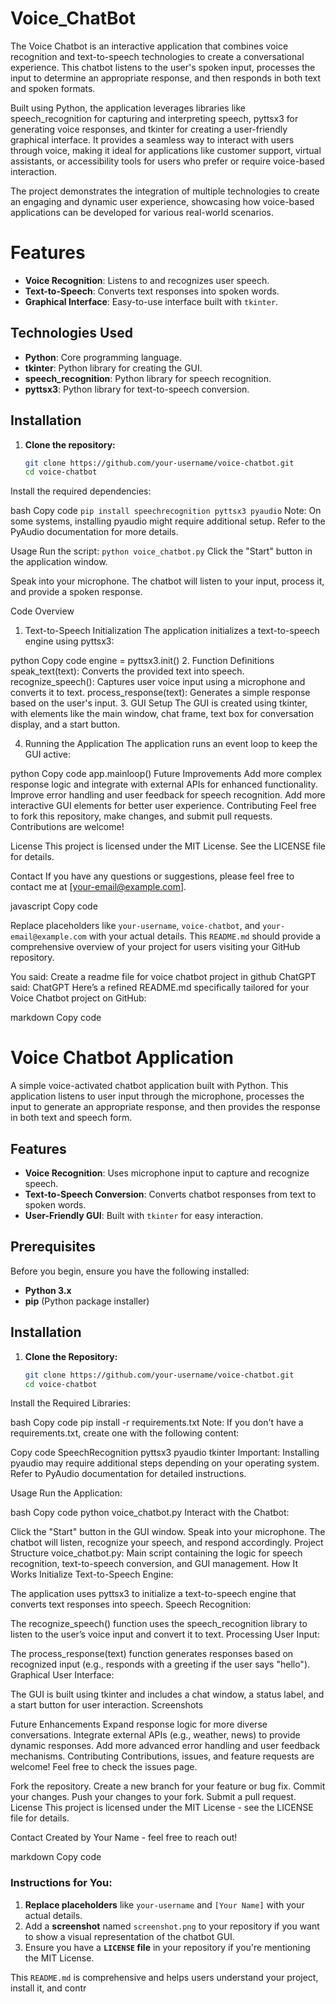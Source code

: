 # Voice_ChatBot
The Voice Chatbot is an interactive application that combines voice recognition and text-to-speech technologies to create a conversational experience. This chatbot listens to the user's spoken input, processes the input to determine an appropriate response, and then responds in both text and spoken formats.

Built using Python, the application leverages libraries like speech_recognition for capturing and interpreting speech, pyttsx3 for generating voice responses, and tkinter for creating a user-friendly graphical interface. It provides a seamless way to interact with users through voice, making it ideal for applications like customer support, virtual assistants, or accessibility tools for users who prefer or require voice-based interaction.

The project demonstrates the integration of multiple technologies to create an engaging and dynamic user experience, showcasing how voice-based applications can be developed for various real-world scenarios.

# Features

- **Voice Recognition**: Listens to and recognizes user speech.
- **Text-to-Speech**: Converts text responses into spoken words.
- **Graphical Interface**: Easy-to-use interface built with `tkinter`.

## Technologies Used

- **Python**: Core programming language.
- **tkinter**: Python library for creating the GUI.
- **speech_recognition**: Python library for speech recognition.
- **pyttsx3**: Python library for text-to-speech conversion.

## Installation

1. **Clone the repository:**
   ```bash
   git clone https://github.com/your-username/voice-chatbot.git
   cd voice-chatbot
Install the required dependencies:

bash
Copy code
`pip install speechrecognition pyttsx3 pyaudio`
Note: On some systems, installing pyaudio might require additional setup. Refer to the PyAudio documentation for more details.

Usage
Run the script:
`python voice_chatbot.py`
Click the "Start" button in the application window.

Speak into your microphone. The chatbot will listen to your input, process it, and provide a spoken response.

Code Overview
1. Text-to-Speech Initialization
The application initializes a text-to-speech engine using pyttsx3:

python
Copy code
engine = pyttsx3.init()
2. Function Definitions
speak_text(text): Converts the provided text into speech.
recognize_speech(): Captures user voice input using a microphone and converts it to text.
process_response(text): Generates a simple response based on the user's input.
3. GUI Setup
The GUI is created using tkinter, with elements like the main window, chat frame, text box for conversation display, and a start button.

4. Running the Application
The application runs an event loop to keep the GUI active:

python
Copy code
app.mainloop()
Future Improvements
Add more complex response logic and integrate with external APIs for enhanced functionality.
Improve error handling and user feedback for speech recognition.
Add more interactive GUI elements for better user experience.
Contributing
Feel free to fork this repository, make changes, and submit pull requests. Contributions are welcome!

License
This project is licensed under the MIT License. See the LICENSE file for details.

Contact
If you have any questions or suggestions, please feel free to contact me at [your-email@example.com].

javascript
Copy code

Replace placeholders like `your-username`, `voice-chatbot`, and `your-email@example.com` with your actual details. This `README.md` should provide a comprehensive overview of your project for users visiting your GitHub repository.




You said:
Create a readme file for voice chatbot project in github
ChatGPT said:
ChatGPT
Here’s a refined README.md specifically tailored for your Voice Chatbot project on GitHub:

markdown
Copy code
# Voice Chatbot Application

A simple voice-activated chatbot application built with Python. This application listens to user input through the microphone, processes the input to generate an appropriate response, and then provides the response in both text and speech form.

## Features

- **Voice Recognition**: Uses microphone input to capture and recognize speech.
- **Text-to-Speech Conversion**: Converts chatbot responses from text to spoken words.
- **User-Friendly GUI**: Built with `tkinter` for easy interaction.

## Prerequisites

Before you begin, ensure you have the following installed:

- **Python 3.x**
- **pip** (Python package installer)

## Installation

1. **Clone the Repository:**
   ```bash
   git clone https://github.com/your-username/voice-chatbot.git
   cd voice-chatbot
Install the Required Libraries:

bash
Copy code
pip install -r requirements.txt
Note: If you don't have a requirements.txt, create one with the following content:

Copy code
SpeechRecognition
pyttsx3
pyaudio
tkinter
Important: Installing pyaudio may require additional steps depending on your operating system. Refer to PyAudio documentation for detailed instructions.

Usage
Run the Application:

bash
Copy code
python voice_chatbot.py
Interact with the Chatbot:

Click the "Start" button in the GUI window.
Speak into your microphone.
The chatbot will listen, recognize your speech, and respond accordingly.
Project Structure
voice_chatbot.py: Main script containing the logic for speech recognition, text-to-speech conversion, and GUI management.
How It Works
Initialize Text-to-Speech Engine:

The application uses pyttsx3 to initialize a text-to-speech engine that converts text responses into speech.
Speech Recognition:

The recognize_speech() function uses the speech_recognition library to listen to the user’s voice input and convert it to text.
Processing User Input:

The process_response(text) function generates responses based on recognized input (e.g., responds with a greeting if the user says "hello").
Graphical User Interface:

The GUI is built using tkinter and includes a chat window, a status label, and a start button for user interaction.
Screenshots

Future Enhancements
Expand response logic for more diverse conversations.
Integrate external APIs (e.g., weather, news) to provide dynamic responses.
Add more advanced error handling and user feedback mechanisms.
Contributing
Contributions, issues, and feature requests are welcome! Feel free to check the issues page.

Fork the repository.
Create a new branch for your feature or bug fix.
Commit your changes.
Push your changes to your fork.
Submit a pull request.
License
This project is licensed under the MIT License - see the LICENSE file for details.

Contact
Created by Your Name - feel free to reach out!

markdown
Copy code

### Instructions for You:
1. **Replace placeholders** like `your-username` and `[Your Name]` with your actual details.
2. Add a **screenshot** named `screenshot.png` to your repository if you want to show a visual representation of the chatbot GUI.
3. Ensure you have a **`LICENSE` file** in your repository if you're mentioning the MIT License. 

This `README.md` is comprehensive and helps users understand your project, install it, and contr
